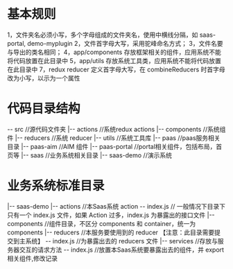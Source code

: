 # 基本规则
1，文件夹名必须小写，多个字母组成的文件夹名，使用中横线分隔，如 saas-portal, demo-myplugin
2，文件首字母大写，采用驼峰命名方式； 
3，文件名要与导出的类名相同； 
4，app/components 存放框架相关的组件，应用系统不能将代码放置在此目录中
5，app/utils 存放系统工具类，应用系统不能将代码放置在此目录中
7，redux reducer 定义首字母大写，在 combineReducers 时首字母改为小写，以示为一个属性


# 代码目录结构
-- src //源代码文件夹
|-- actions //系统redux actions
|-- components //系统组件
|-- reducers //系统 reducer
|-- utils //系统工具库
|-- paas //paas服务相关目录
    |-- paas-aim //AIM 组件
    |-- paas-portal //portal相关组件，包括布局，首页等
|-- saas //业务系统相关目录
    |-- saas-demo //演示系统


# 业务系统标准目录
|-- saas-demo
    |-- actions //本Saas系统 action 
        -- index.js // 一般情况下目录下只有一个 index.js 文件，如果 Action 过多，index.js 为暴露出的接口文件
    |-- components //组件目录，不区分 components 和 container，统一为 components
    |-- reducers //本服务要使用到的 reducer 【注意：此目录需要提交到主系统】
        -- index.js //为暴露出去的 reducers 文件
    |-- services //存放与服务器交互的请求方法
    -- index.js  //放置本Saas系统要暴露出去的组件，并 export 相关组件,修改记录